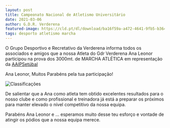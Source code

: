 ```yaml
---
layout: post
title: Campeonato Nacional de Atletismo Universitário
date: 2021-03-06
author: G.D.R. Verderena
featured-image: https://cld.pt/dl/download/ba16f59a-a472-4641-9fb5-b364961fee66/CNU.jpeg?download=true
tags: desporto atletismo marcha
---
```

O Grupo Desportivo e Recretativo da Verderena informa todos os associados e amigos que a nossa Atleta do Gdr Verderena Ana Leonor participou na prova dos 3000mt. de MARCHA ATLÉTICA em representação da
<a  href="http://aaips.pt/">AAIPSetúbal</a>

Ana Leonor, Muitos Parabéns pela tua participação!

![Classificações](https://cld.pt/dl/download/af9e777f-f9a2-4402-a52a-dc0c5334bbef/Classificacoes_CNU.jpeg?download=true)

De salientar que a Ana como atleta tem obtido excelentes resultados para o nosso clube e como profissional e treinadora já está a preparar os próximos para manter elevado o nível competitivo da nossa equipa.

Parabéns Ana Leonor e ... esperamos muito desse teu esforço e vontade de atingir os pódios que a nossa equipa merece.
